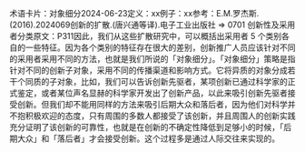 

术语卡片：对象细分2024-06-23定义：xx例子：xx参考：E.M.罗杰斯.(2016).2024069创新的扩散.(唐兴通等译).电子工业出版社 => 0701 创新性及采用者分类原文：P311因此，我们从这些扩散研究中，可以概括出采用者 5 个类别各自的一些特征。因为各个类别的特征存在很大的差别，创新推广人员应该针对不同的采用者采用不同的方法，也就是我们所说的「对象细分」。「对象细分」策略是指针对不同的创新子对象，采用不同的传播渠道和影响方式。它将异质的对象分成若干个同质的子对象，比如，我们可以告诉创新先驱者，某项创新已通过科学家的正式鉴定，或者某位声名显赫的科学家开发出了创新产品，以此来吸引创新先驱者接受创新。但我们却不能用同样的方法来吸引后期大众和落后者，因为他们对科学并不抱积极欢迎的态度，只有周围的多数人都接受了该创新，并且周围人的创新实践充分证明了该创新的可靠性，也就是在创新的不确定性降低到足够小的时候，「后期大众」和「落后者」才会接受创新。这个过程多是通过人际交往来实现的。